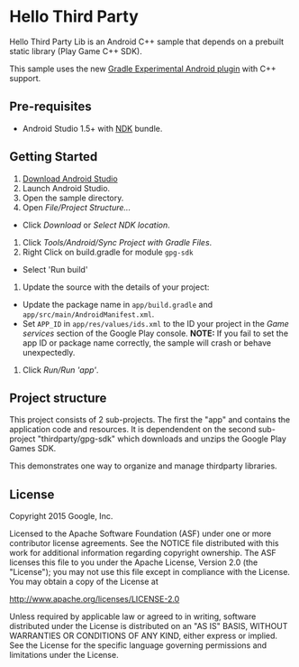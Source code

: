 Hello Third Party
=================
Hello Third Party Lib is an Android C++ sample that depends on a prebuilt static library (Play Game C++ SDK).

This sample uses the new [Gradle Experimental Android plugin](http://tools.android.com/tech-docs/new-build-system/gradle-experimental) with C++ support.

Pre-requisites
--------------
- Android Studio 1.5+ with [NDK](https://developer.android.com/ndk/) bundle.

Getting Started
---------------
1. [Download Android Studio](http://developer.android.com/sdk/index.html)
1. Launch Android Studio.
1. Open the sample directory.
1. Open *File/Project Structure...*
  - Click *Download* or *Select NDK location*.
1. Click *Tools/Android/Sync Project with Gradle Files*.
1. Right Click on build.gradle for module `gpg-sdk`
  - Select 'Run build'
1. Update the source with the details of your project:
  - Update the package name in `app/build.gradle` and  `app/src/main/AndroidManifest.xml`.
  - Set `APP_ID` in `app/res/values/ids.xml` to the ID your project in the *Game services* section of the Google Play console.
    __NOTE:__ If you fail to set the app ID or package name correctly, the sample will crash or behave unexpectedly.
1. Click *Run/Run 'app'*.


Project structure
-----------------
This project consists of 2 sub-projects.  The first the "app" and contains
the application code and resources.  It is dependendent on the second sub-project
"thirdparty/gpg-sdk" which downloads and unzips the Google Play Games SDK.

This demonstrates one way to organize and manage thirdparty libraries.


License
-------
Copyright 2015 Google, Inc.

Licensed to the Apache Software Foundation (ASF) under one or more contributor
license agreements.  See the NOTICE file distributed with this work for
additional information regarding copyright ownership.  The ASF licenses this
file to you under the Apache License, Version 2.0 (the "License"); you may not
use this file except in compliance with the License.  You may obtain a copy of
the License at

  http://www.apache.org/licenses/LICENSE-2.0

Unless required by applicable law or agreed to in writing, software
distributed under the License is distributed on an "AS IS" BASIS, WITHOUT
WARRANTIES OR CONDITIONS OF ANY KIND, either express or implied.  See the
License for the specific language governing permissions and limitations under
the License.

